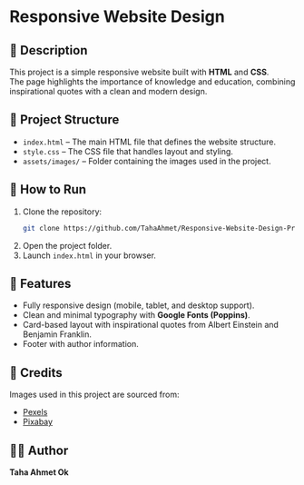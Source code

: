 # Responsive Website Design

## 📖 Description
This project is a simple responsive website built with **HTML** and **CSS**.  
The page highlights the importance of knowledge and education, combining inspirational quotes with a clean and modern design.

## 📂 Project Structure
- `index.html` – The main HTML file that defines the website structure.  
- `style.css` – The CSS file that handles layout and styling.  
- `assets/images/` – Folder containing the images used in the project.  

## 🚀 How to Run
1. Clone the repository:
   ```bash
   git clone https://github.com/TahaAhmet/Responsive-Website-Design-Project.git
   ```
2. Open the project folder.  
3. Launch `index.html` in your browser.

## 📱 Features
- Fully responsive design (mobile, tablet, and desktop support).  
- Clean and minimal typography with **Google Fonts (Poppins)**.  
- Card-based layout with inspirational quotes from Albert Einstein and Benjamin Franklin.  
- Footer with author information.  

## 🙏 Credits
Images used in this project are sourced from:  
- [Pexels](https://www.pexels.com)  
- [Pixabay](https://pixabay.com)  

## 👨‍💻 Author
**Taha Ahmet Ok**
